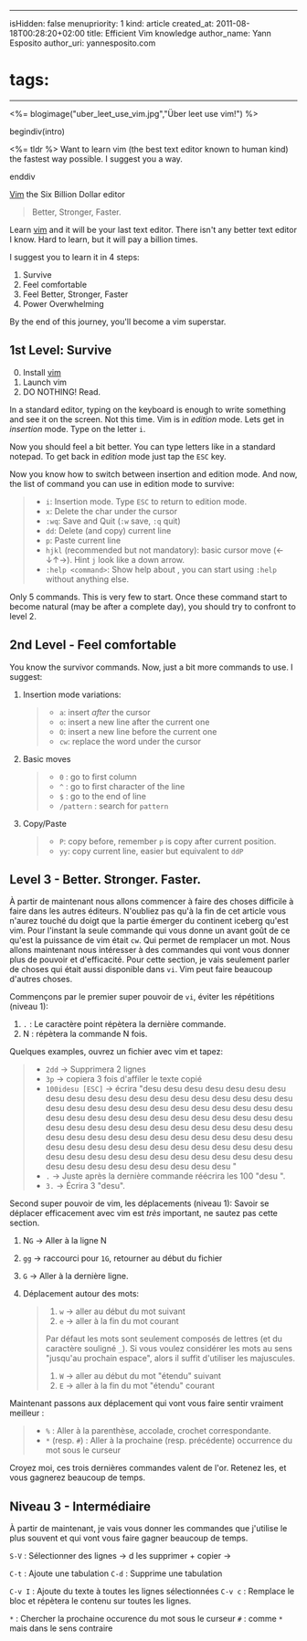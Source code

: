 -----
isHidden:       false
menupriority:   1
kind:           article
created_at:     2011-08-18T00:28:20+02:00
title: Efficient Vim knowledge
author_name: Yann Esposito
author_uri: yannesposito.com
# tags:
-----
<%= blogimage("uber_leet_use_vim.jpg","Über leet use vim!") %>

begindiv(intro)

<%= tldr %> Want to learn vim (the best text editor known to human kind) the fastest way possible. I suggest you a way.


enddiv

[Vim] the Six Billion Dollar editor

> Better, Stronger, Faster.

Learn [vim] and it will be your last text editor.
There isn't any better text editor I know.
Hard to learn, but it will pay a billion times.

I suggest you to learn it in 4 steps:

1. Survive
2. Feel comfortable
3. Feel Better, Stronger, Faster
4. Power Overwhelming

By the end of this journey, you'll become a vim superstar. 

[Vim]: http://www.vim.org
[vim]: http://www.vim.org

## 1st Level: Survive

0. Install [vim]
1. Launch vim
2. DO NOTHING! Read.

In a standard editor, typing on the keyboard is enough to write something and see it on the screen.
Not this time.
Vim is in _edition_ mode.
Lets get in _insertion_ mode.
Type on the letter `i`.

Now you should feel a bit better.
You can type letters like in a standard notepad.
To get back in _edition_ mode just tap the `ESC` key.

Now you know how to switch between insertion and edition mode. And now, the list of command you can use in edition mode to survive:

> - `i`: Insertion mode. Type `ESC` to return to edition mode.
> - `x`: Delete the char under the cursor
> - `:wq`: Save and Quit (`:w` save, `:q` quit)
> - `dd`: Delete (and copy) current line
> - `p`: Paste current line
> - `hjkl` (recommended but not mandatory): basic cursor move (<-&darr;&uarr;->). Hint `j` look like a down arrow.
> - `:help <command>`: Show help about <command>, you can start using `:help` without anything else.

Only 5 commands. This is very few to start.
Once these command start to become natural (may be after a complete day), you should try to confront to level 2.

## 2nd Level - Feel comfortable

You know the survivor commands. 
Now, just a bit more commands to use.
I suggest:

1. Insertion mode variations:

    > - `a`: insert _after_ the cursor
    > - `o`: insert a new line after the current one
    > - `O`: insert a new line before the current one
    > - `cw`: replace the word under the cursor

2. Basic moves

    > - `0` : go to first column
    > - `^` : go to first character of the line
    > - `$` : go to the end of line
    > - `/pattern` : search for `pattern` 

3. Copy/Paste

    > - `P`: copy before, remember `p` is copy after current position.
    > - `yy`: copy current line, easier but equivalent to `ddP`

## Level 3 - Better. Stronger. Faster.

À partir de maintenant nous allons commencer à faire des choses difficile à faire dans les autres éditeurs. 
N'oubliez pas qu'à la fin de cet article vous n'aurez touché du doigt que la partie émerger du continent iceberg qu'est vim. 
Pour l'instant la seule commande qui vous donne un avant goût de ce qu'est la puissance de vim était `cw`. Qui permet de remplacer un mot.
Nous allons maintenant nous intéresser à des commandes qui vont vous donner plus de pouvoir et d'efficacité.
Pour cette section, je vais seulement parler de choses qui était aussi disponible dans `vi`. Vim peut faire beaucoup d'autres choses.

Commençons par le premier super pouvoir de `vi`, éviter les répétitions (niveau 1):

1. `.` : Le caractère point répètera la dernière commande.
2. N<commande> : répètera la commande N fois. 

Quelques examples, ouvrez un fichier avec vim et tapez:

> - `2dd` -> Supprimera 2 lignes
> - `3p` -> copiera 3 fois d'affiler le texte copié
> - `100idesu [ESC]` -> écrira "desu desu desu desu desu desu desu desu desu desu desu desu desu desu desu desu desu desu desu desu desu desu desu desu desu desu desu desu desu desu desu desu desu desu desu desu desu desu desu desu desu desu desu desu desu desu desu desu desu desu desu desu desu desu desu desu desu desu desu desu desu desu desu desu desu desu desu desu desu desu desu desu desu desu desu desu desu desu desu desu desu desu desu desu desu desu desu desu desu desu desu desu desu desu desu desu desu desu desu desu "
> - `.` -> Juste après la dernière commande  réécrira les 100 "desu ". 
> - `3.` -> Écrira 3 "desu".

Second super pouvoir de vim, les déplacements (niveau 1):
Savoir se déplacer efficacement avec vim est _très_ important, ne sautez pas cette section.

1. N`G` -> Aller à la ligne N
2. `gg` -> raccourci pour `1G`, retourner au début du fichier
3. `G`  -> Aller à la dernière ligne.
4. Déplacement autour des mots:

    > 1. `w` -> aller au début du mot suivant
    > 2. `e` -> aller à la fin du mot courant
    >
    > Par défaut les mots sont seulement composés de lettres (et du caractère souligné `_`).
    > Si vous voulez considérer les mots au sens "jusqu'au prochain espace", alors il suffit d'utiliser les majuscules.
    >
    > 1. `W` -> aller au début du mot "étendu" suivant
    > 2. `E` -> aller à la fin du mot "étendu" courant

Maintenant passons aux déplacement qui vont vous faire sentir vraiment meilleur :

> - `%` : Aller à la parenthèse, accolade, crochet correspondante.
> - `*` (resp. `#`) : Aller à la prochaine (resp. précédente) occurrence du mot sous le curseur

Croyez moi, ces trois dernières commandes valent de l'or.
Retenez les, et vous gagnerez beaucoup de temps.

## Niveau 3 - Intermédiaire 

À partir de maintenant, je vais vous donner les commandes que j'utilise le plus souvent et qui vont vous faire gagner beaucoup de temps.

`S-V` : Sélectionner des lignes
    -> d les supprimer + copier
    -> 

`C-t` : Ajoute une tabulation
`C-d` : Supprime une tabulation

`C-v I` : Ajoute du texte à toutes les lignes sélectionnées
`C-v c` : Remplace le bloc et répètera le contenu sur toutes les lignes.

`*` : Chercher la prochaine occurence du mot sous le curseur
`#` : comme `*` mais dans le sens contraire

